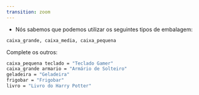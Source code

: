 ```yaml
---
transition: zoom
---
```


* Nós sabemos que podemos utilizar os seguintes tipos de embalagem:

```python
caixa_grande, caixa_media, caixa_pequena
```

Complete os outros:
```sh
caixa_pequena teclado = "Teclado Gamer"
caixa_grande armario = "Armário de Solteiro"
geladeira = "Geladeira"
frigobar = "Frigobar"
livro = "Livro do Harry Potter"
```
